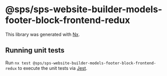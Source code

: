 # @sps/sps-website-builder-models-footer-block-frontend-redux

This library was generated with [Nx](https://nx.dev).

## Running unit tests

Run `nx test @sps/sps-website-builder-models-footer-block-frontend-redux` to execute the unit tests via [Jest](https://jestjs.io).

